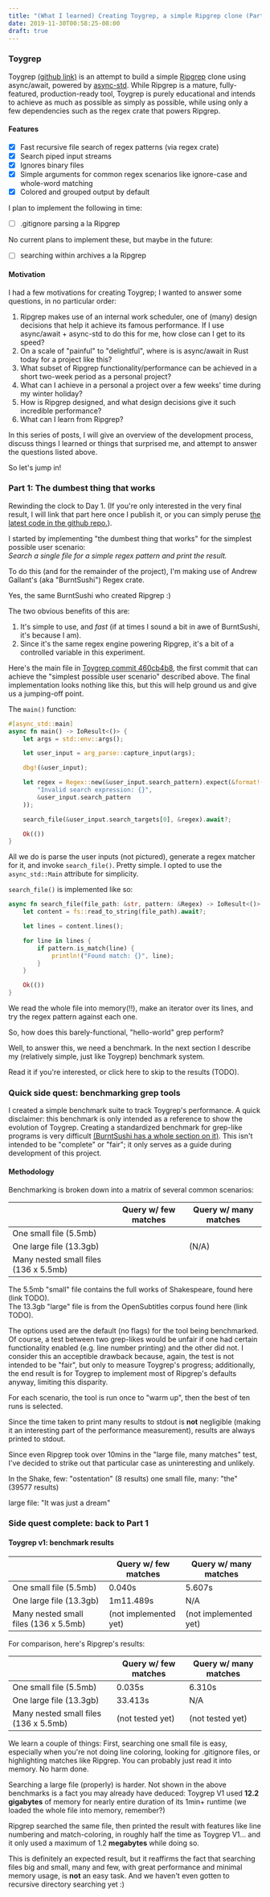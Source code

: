 ```yaml
---
title: "(What I learned) Creating Toygrep, a simple Ripgrep clone (Part 1)"
date: 2019-11-30T00:58:25-08:00
draft: true
---
```


### Toygrep

Toygrep [(github link)](https://github.com/andysalerno/toygrep) is an attempt to build a simple [Ripgrep](https://github.com/BurntSushi/ripgrep) clone using async/await, powered by [async-std](https://docs.rs/async-std/1.4.0/async_std/). While Ripgrep is a mature, fully-featured, production-ready tool, Toygrep is purely educational and intends to achieve as much as possible as simply as possible, while using only a few dependencies such as the regex crate that powers Ripgrep.

#### Features
- [x] Fast recursive file search of regex patterns (via regex crate)
- [x] Search piped input streams
- [x] Ignores binary files
- [x] Simple arguments for common regex scenarios like ignore-case and whole-word matching
- [x] Colored and grouped output by default

I plan to implement the following in time:
- [ ] .gitignore parsing a la Ripgrep

No current plans to implement these, but maybe in the future:
- [ ] searching within archives a la Ripgrep

#### Motivation

I had a few motivations for creating Toygrep; I wanted to answer some questions, in no particular order:
1. Ripgrep makes use of an internal work scheduler, one of (many) design decisions that help it achieve its famous performance.  If I use async/await + async-std to do this for me, how close can I get to its speed?
1. On a scale of "painful" to "delightful", where is is async/await in Rust today for a project like this?
1. What subset of Ripgrep functionality/performance can be achieved in a short two-week period as a personal project?
1. What can I achieve in a personal a project over a few weeks' time during my winter holiday?
1. How is Ripgrep designed, and what design decisions give it such incredible performance?
1. What can I learn from Ripgrep?

In this series of posts, I will give an overview of the development process, discuss things I learned or things that surprised me, and attempt to answer the questions listed above.

So let's jump in!


### Part 1: The dumbest thing that works

Rewinding the clock to Day 1. (If you're only interested in the very final result, I will link that part here once I publish it, or you can simply peruse [the latest code in the github repo.](https://github.com/andysalerno/toygrep)).

I started by implementing "the dumbest thing that works" for the simplest possible user scenario:  
*Search a single file for a simple regex pattern and print the result.*

To do this (and for the remainder of the project), I'm making use of Andrew Gallant's (aka "BurntSushi") Regex crate.

Yes, the same BurntSushi who created Ripgrep :)

The two obvious benefits of this are:
1. It's simple to use, and *fast* (if at times I sound a bit in awe of BurntSushi, it's because I am).
1. Since it's the same regex engine powering Ripgrep, it's a bit of a controlled variable in this experiment.

Here's the main file in [Toygrep commit 460cb4b8](https://github.com/andysalerno/toygrep/blob/460cb4b860505be64cbd48cef65e15b3a1fe2578/src/main.rs), the first commit that can achieve the "simplest possible user scenario" described above. The final implementation looks nothing like this, but this will help ground us and give us a jumping-off point.

The `main()` function:
```rust
#[async_std::main]
async fn main() -> IoResult<()> {
    let args = std::env::args();

    let user_input = arg_parse::capture_input(args);

    dbg!(&user_input);

    let regex = Regex::new(&user_input.search_pattern).expect(&format!(
        "Invalid search expression: {}",
        &user_input.search_pattern
    ));

    search_file(&user_input.search_targets[0], &regex).await?;

    Ok(())
}
```

All we do is parse the user inputs (not pictured), generate a regex matcher for it, and invoke `search_file()`. Pretty simple. I opted to use the `async_std::Main` attribute for simplicity.

`search_file()` is implemented like so:
```rust
async fn search_file(file_path: &str, pattern: &Regex) -> IoResult<()> {
    let content = fs::read_to_string(file_path).await?;

    let lines = content.lines();

    for line in lines {
        if pattern.is_match(line) {
            println!("Found match: {}", line);
        }
    }

    Ok(())
}
```

We read the whole file into memory(!!), make an iterator over its lines, and try the regex pattern against each one.

So, how does this barely-functional, "hello-world" grep perform?

Well, to answer this, we need a benchmark. In the next section I describe my (relatively simple, just like Toygrep) benchmark system.

Read it if you're interested, or click here to skip to the results (TODO).

### Quick side quest: benchmarking grep tools

I created a simple benchmark suite to track Toygrep's performance. A quick disclaimer: this benchmark is only intended as a reference to show the evolution of Toygrep.  Creating a standardized benchmark for grep-like programs is very difficult [(BurntSushi has a whole section on it)](https://blog.burntsushi.net/ripgrep/). This isn't intended to be "complete" or "fair"; it only serves as a guide during development of this project.

#### Methodology

Benchmarking is broken down into a matrix of several common scenarios:

|                                       | Query w/ few matches | Query w/ many matches |
|---------------------------------------|-------------|--------------|
| One small file (5.5mb)                |             |              |
| One large file (13.3gb)               |             |  (N/A)       |
| Many nested small files (136 x 5.5mb) |             |              |

The 5.5mb "small" file contains the full works of Shakespeare, found here (link TODO).  
The 13.3gb "large" file is from the OpenSubtitles corpus found here (link TODO).

The options used are the default (no flags) for the tool being benchmarked. Of course, a test between two grep-likes would be unfair if one had certain functionality enabled (e.g. line number printing) and the other did not. I consider this an acceptible drawback because, again, the test is not intended to be "fair", but only to measure Toygrep's progress; additionally, the end result is for Toygrep to implement most of Ripgrep's defaults anyway, limiting this disparity.

For each scenario, the tool is run once to "warm up", then the best of ten runs is selected.

Since the time taken to print many results to stdout is **not** negligible (making it an interesting part of the performance measurement), results are always printed to stdout.

Since even Ripgrep took over 10mins in the "large file, many matches" test, I've decided to strike out that particular case as uninteresting and unlikely.

In the Shake, few: "ostentation" (8 results)
one small file, many: "the" (39577 results)

large file: "It was just a dream"

### Side quest complete: back to Part 1 

#### Toygrep v1: benchmark results

|                                       | Query w/ few matches | Query w/ many matches |
|---------------------------------------|-------------|--------------|
| One small file (5.5mb)                |   0.040s    | 5.607s       |
| One large file (13.3gb)               | 1m11.489s   | N/A |
| Many nested small files (136 x 5.5mb) |   (not implemented yet)    | (not implemented yet)              |

For comparison, here's Ripgrep's results:

|                                       | Query w/ few matches | Query w/ many matches |
|---------------------------------------|-------------|--------------|
| One small file (5.5mb)                |  0.035s     | 6.310s       |
| One large file (13.3gb)               |  33.413s  | N/A |
| Many nested small files (136 x 5.5mb) |   (not tested yet) | (not tested yet)              |

We learn a couple of things:
First, searching one small file is easy, especially when you're not doing line coloring, looking for .gitignore files, or highlighting matches like Ripgrep. You can probably just read it into memory. No harm done.

Searching a large file (properly) is harder. Not shown in the above benchmarks is a fact you may already have deduced: Toygrep V1 used **12.2 gigabytes** of memory for nearly entire duration of its 1min+ runtime (we loaded the whole file into memory, remember?)

Ripgrep searched the same file, then printed the result with features like line numbering and match-coloring, in roughly half the time as Toygrep V1... and it only used a maximum of 1.2 **megabytes** while doing so.

This is definitely an expected result, but it reaffirms the fact that searching files big and small, many and few, with great performance and minimal memory usage, is **not** an easy task.  And we haven't even gotten to recursive directory searching yet :)